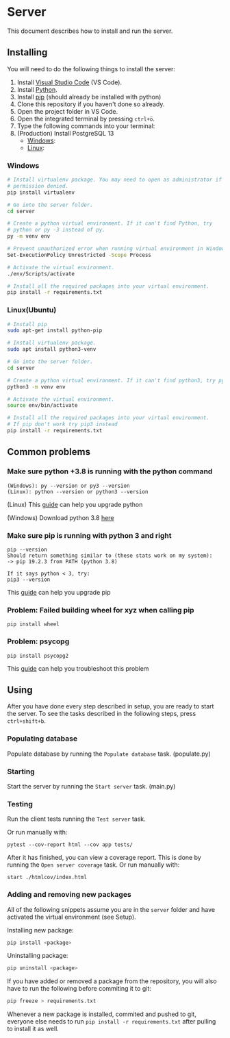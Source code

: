 # Server

This document describes how to install and run the server.

## Installing

You will need to do the following things to install the server:

1. Install [Visual Studio Code](https://code.visualstudio.com/) (VS Code).
2. Install [Python](https://www.python.org/downloads/).
3. Install [pip](https://pip.pypa.io/en/stable/installing/) (should already be installed with python)
4. Clone this repository if you haven't done so already.
5. Open the project folder in VS Code.
6. Open the integrated terminal by pressing `ctrl+ö`.
7. Type the following commands into your terminal:
8. (Production) Install PostgreSQL 13
   - [Windows](https://www.postgresql.org/):
   - [Linux](https://phoenixnap.com/kb/how-to-install-postgresql-on-ubuntu):

### Windows

```bash
# Install virtualenv package. You may need to open as administrator if you get
# permission denied.
pip install virtualenv

# Go into the server folder.
cd server

# Create a python virtual environment. If it can't find Python, try
# python or py -3 instead of py.
py -m venv env

# Prevent unauthorized error when running virtual environment in Windows.
Set-ExecutionPolicy Unrestricted -Scope Process

# Activate the virtual environment.
./env/Scripts/activate

# Install all the required packages into your virtual environment.
pip install -r requirements.txt
```

### Linux(Ubuntu)

```bash
# Install pip
sudo apt-get install python-pip

# Install virtualenv package.
sudo apt install python3-venv

# Go into the server folder.
cd server

# Create a python virtual environment. If it can't find python3, try python.
python3 -m venv env

# Activate the virtual environment.
source env/bin/activate

# Install all the required packages into your virtual environment.
# If pip don't work try pip3 instead
pip install -r requirements.txt

```

## Common problems

### Make sure python +3.8 is running with the python command

```
(Windows): py --version or py3 --version
(Linux): python --version or python3 --version
```

(Linux) This [guide](https://dev.to/serhatteker/how-to-upgrade-to-python-3-7-on-ubuntu-18-04-18-10-5hab)
can help you upgrade python

(Windows) Download python 3.8 [here](https://www.python.org/downloads/)

### Make sure pip is running with python 3 and right

```
pip --version
Should return something similar to (these stats work on my system):
-> pip 19.2.3 from PATH (python 3.8)

If it says python < 3, try:
pip3 --version
```

This [guide](https://pip.pypa.io/en/stable/installing/)
can help you upgrade pip

### Problem: Failed building wheel for xyz when calling pip

```
pip install wheel
```

### Problem: psycopg

```
pip install psycopg2
```

This [guide](https://stackoverflow.com/questions/53204916/what-is-the-meaning-of-failed-building-wheel-for-x-in-pip-install)
can help you troubleshoot this problem

## Using

After you have done every step described in setup, you are ready to start the server.
To see the tasks described in the following steps, press `ctrl+shift+b`.

### Populating database

Populate database by running the `Populate database` task. (populate.py)

### Starting

Start the server by running the `Start server` task. (main.py)

### Testing

Run the client tests running the `Test server` task.

Or run manually with:

```
pytest --cov-report html --cov app tests/
```

After it has finished, you can view a coverage report.
This is done by running the `Open server coverage` task.
Or run manually with:

```
start ./htmlcov/index.html
```

### Adding and removing new packages

All of the following snippets assume you are in the `server` folder and have activated the virtual environment (see Setup).

Installing new package:

```bash
pip install <package>
```

Uninstalling package:

```bash
pip uninstall <package>
```

If you have added or removed a package from the repository, you will also have to run the following before commiting it to git:

```bash
pip freeze > requirements.txt
```

Whenever a new package is installed, commited and pushed to git, everyone else needs to run `pip install -r requirements.txt` after pulling to install it as well.
